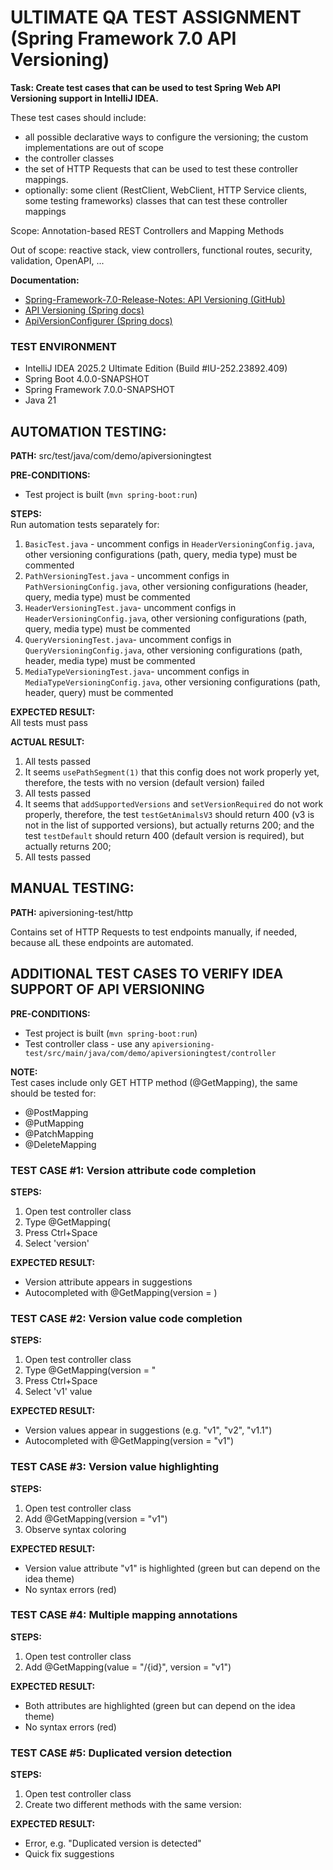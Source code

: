 # ULTIMATE QA TEST ASSIGNMENT (Spring Framework 7.0 API Versioning)

**Task: Create test cases that can be used to test Spring Web API Versioning support in IntelliJ IDEA.**

These test cases should include:
- all possible declarative ways to configure the versioning; the custom implementations are out of scope
- the controller classes
- the set of HTTP Requests that can be used to test these controller mappings.
- optionally: some client (RestClient, WebClient, HTTP Service clients, some testing frameworks) classes that can test these controller mappings


Scope: Annotation-based REST Controllers and Mapping Methods

Out of scope: reactive stack, view controllers, functional routes, security, validation, OpenAPI, ...

**Documentation:**
- [Spring-Framework-7.0-Release-Notes: API Versioning (GitHub)](https://github.com/spring-projects/spring-framework/wiki/Spring-Framework-7.0-Release-Notes#api-versioning)
- [API Versioning (Spring docs)](https://docs.spring.io/spring-framework/reference/7.0-SNAPSHOT/web/webmvc-versioning.html)
- [ApiVersionConfigurer (Spring docs)](https://docs.spring.io/spring-framework/docs/current-SNAPSHOT/javadoc-api/org/springframework/web/servlet/config/annotation/ApiVersionConfigurer.html)

### TEST ENVIRONMENT
- IntelliJ IDEA 2025.2 Ultimate Edition (Build #IU-252.23892.409)
- Spring Boot 4.0.0-SNAPSHOT
- Spring Framework 7.0.0-SNAPSHOT
- Java 21


## AUTOMATION TESTING:

**PATH:** src/test/java/com/demo/apiversioningtest

**PRE-CONDITIONS:**
- Test project is built (`mvn spring-boot:run`)


**STEPS:**  
Run automation tests separately for:

1. `BasicTest.java` - uncomment configs in `HeaderVersioningConfig.java`, other versioning configurations (path, query, media type) must be commented
2. `PathVersioningTest.java` - uncomment configs in `PathVersioningConfig.java`, other versioning configurations (header, query, media type) must be commented
3. `HeaderVersioningTest.java`- uncomment configs in `HeaderVersioningConfig.java`, other versioning configurations (path, query, media type) must be commented
4. `QueryVersioningTest.java`- uncomment configs in `QueryVersioningConfig.java`, other versioning configurations (path, header, media type) must be commented
5. `MediaTypeVersioningTest.java`- uncomment configs in `MediaTypeVersioningConfig.java`, other versioning configurations (path, header, query) must be commented

**EXPECTED RESULT:**  
All tests must pass

**ACTUAL RESULT:**
1. All tests passed
2. It seems `usePathSegment(1)` that this config does not work properly yet, therefore, the tests with no version (default version) failed
3. All tests passed
4. It seems that `addSupportedVersions` and `setVersionRequired` do not work properly, therefore, the test `testGetAnimalsV3` should return 400 (v3 is not in the list of supported versions), but actually returns 200; and the test `testDefault` should return 400 (default version is required), but actually returns 200;
5. All tests passed


## MANUAL TESTING:

**PATH:** apiversioning-test/http

Contains set of HTTP Requests to test endpoints manually, if needed, because alL these endpoints are automated.



## ADDITIONAL TEST CASES TO VERIFY IDEA SUPPORT OF API VERSIONING

**PRE-CONDITIONS:**
- Test project is built (`mvn spring-boot:run`)
- Test controller class - use any `apiversioning-test/src/main/java/com/demo/apiversioningtest/controller`

**NOTE:**  
Test cases include only GET HTTP method (@GetMapping), the same should be tested for:
- @PostMapping
- @PutMapping
- @PatchMapping
- @DeleteMapping


### TEST CASE #1: Version attribute code completion
**STEPS:**
1. Open test controller class
2. Type @GetMapping(
3. Press Ctrl+Space
4. Select 'version'

**EXPECTED RESULT:**
- Version attribute appears in suggestions
- Autocompleted with @GetMapping(version = )


### TEST CASE #2: Version value code completion
**STEPS:**
1. Open test controller class
2. Type @GetMapping(version = "
3. Press Ctrl+Space
4. Select 'v1' value

**EXPECTED RESULT:**
- Version values appear in suggestions (e.g. "v1", "v2", "v1.1")
- Autocompleted with @GetMapping(version = "v1")


### TEST CASE #3: Version value highlighting
**STEPS:**
1. Open test controller class
2. Add @GetMapping(version = "v1")
2. Observe syntax coloring

**EXPECTED RESULT:**
- Version value attribute "v1" is highlighted (green but can depend on the idea theme)
- No syntax errors (red)


### TEST CASE #4: Multiple mapping annotations
**STEPS:**
1. Open test controller class
2. Add @GetMapping(value = "/{id}", version = "v1")

**EXPECTED RESULT:**
- Both attributes are highlighted (green but can depend on the idea theme)
- No syntax errors (red)


### TEST CASE #5: Duplicated version detection
**STEPS:**
1. Open test controller class
2. Create two different methods with the same version:

**EXPECTED RESULT:**
- Error, e.g. "Duplicated version is detected"
- Quick fix suggestions

